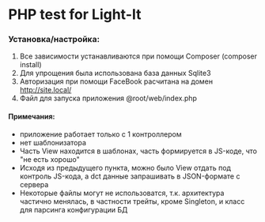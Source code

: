 # PHP test for Light-It

### Установка/настройка:
1. Все зависимости устанавливаются при помощи Composer (composer install)
2. Для упрощения была использована база данных Sqlite3
3. Авторизация при помощи FaceBook расчитана на домен http://site.local/
4. Файл для запуска приложения @root/web/index.php

#### Примечания:
- приложение работает только с 1 контроллером
- нет шаблонизатора
- Часть View находится в шаблонах, часть формируется в JS-коде, что "не есть хорошо"
- Исходя из предыдущего пункта, можно было View отдать под контроль JS-кода, а dct данные запрашивать в JSON-формате с сервера
- Некоторые файлы могут не использоватся, т.к. архитектура частично менялась, в частности трейты, кроме Singleton, и класс для парсинга конфигурации БД
